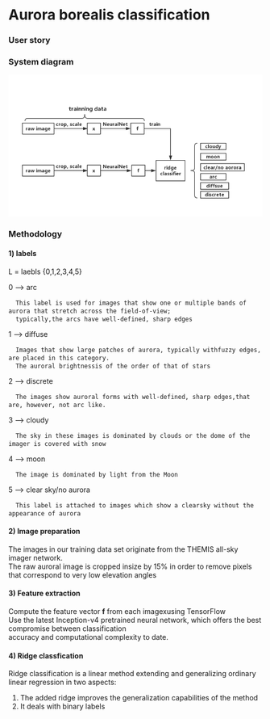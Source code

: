 # Aurora borealis classification
### User story

### System diagram
![Screenshot](dataflow.jpg)
### Methodology
#### 1) labels    
L = laebls {0,1,2,3,4,5}    

0 --> arc  

      This label is used for images that show one or multiple bands of aurora that stretch across the field-of-view;       
      typically,the arcs have well-defined, sharp edges    

1 --> diffuse     

      Images that show large patches of aurora, typically withfuzzy edges, are placed in this category.           
      The auroral brightnessis of the order of that of stars  

2 --> discrete    

      The images show auroral forms with well-defined, sharp edges,that are, however, not arc like.                    

3 --> cloudy     

      The sky in these images is dominated by clouds or the dome of the imager is covered with snow   

4 --> moon      

      The image is dominated by light from the Moon     
      
5 --> clear sky/no aurora     

      This label is attached to images which show a clearsky without the appearance of aurora               

#### 2) Image preparation                 
The images in our training data set originate from the THEMIS all-sky imager network.               
The raw auroral image is cropped insize by 15% in order to remove pixels that correspond to very low elevation angles               

#### 3) Feature extraction     
Compute the feature vector **f** from each imagexusing TensorFlow       
Use the latest Inception-v4 pretrained neural network, which offers the best compromise between classification                
accuracy and computational complexity to date.            
#### 4) Ridge classfication               
Ridge classification is a linear method extending and generalizing ordinary linear regression in two aspects:           
1. The added ridge improves the generalization capabilities of the method           
2. It deals with binary labels            


